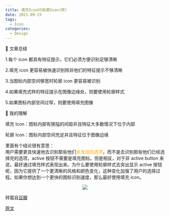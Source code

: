 ```yaml
---
title: 填充IconVS轮廓Icon(转)
date: 2021-09-15
tags:
  - Icon
categories:
  - Design
---
```


:book: 文章总结

1.每个 icon 都具有特征提示，它们必须方便识别足够清晰

2.填充 icon 更容易被快速识别除非他们的特征提示不够清晰

3.当图标内部空间够宽时轮廓 icon 更容易被识别

4.如果填充式样的特征提示在图像边缘处，则要使用轮廓样式

5.如果图标内部空间过窄，则要使用填充图像

:eyes: 我的理解

填充 Icon：图标内部有狭隘的间距并且特征大多数情况下位于内部

轮廓 Icon：图标内部空间充足并且特征位于图像边缘

里面有个结论很有意思：</br>
用户需要更具快速地去识别那些他们<font color=#ffa500 >未发现的选项</font>，而不是去识别那些他们已经选择完的选项，active 按钮不需要是填充图标。但是相反，对于非 active button 来说，最好通过填充样式表现出来。为什么要使用轮廓样式去突出显示 active 按钮呢，因为它提供了一个更清晰的风格和颜色变化，这种变化加强了用户的选择过程。如果你想达到一个更快的图标识别速度，那么最好使用填充 icon。

<div align=center>
  <img src="https://pic1.xuehuaimg.com/proxy/https://i.imgur.com/ahwklur.png"/>
</div>

转载自[豆瓣](https://www.douban.com/note/716445771/)

[原文](https://uxmovement.com/mobile/solid-vs-outline-icons-which-are-faster-to-recognize/)
